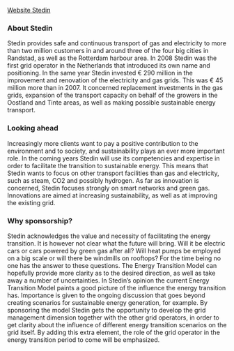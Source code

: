 [Website Stedin](http://www.stedin.nl)

### About Stedin

Stedin provides safe and continuous transport of gas and electricity to more than two million customers in and around three of the four big cities in Randstad, as well as the Rotterdam harbour area. In 2008 Stedin was the first grid operator in the Netherlands that introduced its own name and positioning. In the same year Stedin invested € 290 million in the improvement and renovation of the electricity and gas grids. This was € 45 million more than in 2007. It concerned replacement investments in the gas grids, expansion of the transport capacity on behalf of the growers in the Oostland and Tinte areas, as well as making possible sustainable energy transport.

### Looking ahead

Increasingly more clients want to pay a positive contribution to the environment and to society, and sustainability plays an ever more important role. In the coming years Stedin will use its competencies and expertise in order to facilitate the transition to sustainable energy. This means that Stedin wants to focus on other transport facilities than gas and electricity, such as steam, CO2 and possibly hydrogen. As far as innovation is concerned, Stedin focuses strongly on smart networks and green gas. Innovations are aimed at increasing sustainability, as well as at improving the existing grid.

### Why sponsorship?

Stedin acknowledges the value and necessity of facilitating the energy transition. It is however not clear what the future will bring. Will it be electric cars or cars powered by green gas after all? Will heat pumps be employed on a big scale or will there be windmills on rooftops? For the time being no one has the answer to these questions. The Energy Transition Model can hopefully provide more clarity as to the desired direction, as well as take away a number of uncertainties. In Stedin’s opinion the current Energy Transition Model paints a good picture of the influence the energy transition has. Importance is given to the ongoing discussion that goes beyond creating scenarios for sustainable energy generation, for example. By sponsoring the model Stedin gets the opportunity to develop the grid management dimension together with the other grid operators, in order to get clarity about the influence of different energy transition scenarios on the grid itself. By adding this extra element, the role of the grid operator in the energy transition period to come will be emphasized.